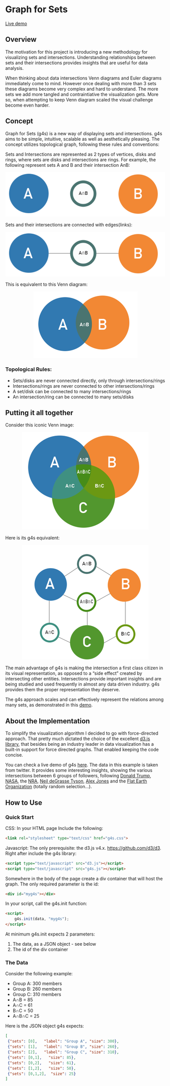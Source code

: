 # Graph for Sets

[Live demo](https://kirdan.github.io/)

## Overview
The motivation for this project is introducing a new methodology for visualizing sets and intersections. Understanding relationships between sets and their intersections provides insights that are useful for data analysis.

When thinking about data intersections Venn diagrams and Euler diagrams immediately come to mind. However once dealing with more than 3 sets these diagrams become very complex and hard to understand. The more sets we add more tangled and contraintiative the visualization gets. More so, when attempting to keep Venn diagram scaled the visual challenge become even harder.

## Concept

Graph for Sets (g4s) is a new way of displaying sets and intersections. g4s aims to be simple, intuitive, scalable as well as aesthetically pleasing. The concept utilizes topological graph, following these rules and conventions:

Sets and Intersections are represented as 2 types of vertices, disks and rings, where sets are disks and intersections are rings. For example, the following represent sets A and B and their intersection AnB:
<p align="center">
 <img src="m/AnB.png">
</p>
Sets and their intersections are connected with edges(links):
<p align="center">
 <img src="m/AnB_linked.png">
</p>
This is equivalent to this Venn diagram:
<p align="center">
 <img src="m/venn_AnB.png">
</p>


### Topological Rules:
* Sets/disks are never connected directly, only through intersections/rings
* Intersections/rings are never connected to other intersections/rings
* A set/disk can be connected to many intersections/rings
* An intersection/ring can be connected to many sets/disks

## Putting it all together

Consider this iconic Venn image:
<p align="center">
 <img src="m/venn.png">
</p>
Here is its g4s equivalent:
<p align="center">
<img src="m/g4s.png">
 </p>
The main advantage of g4s is making the intersection a first class citizen in its visual representation, as opposed to a “side effect” created by intersecting other entities. Intersections provide important insights and are being studied and used frequently in almost any data driven industry. g4s provides them the proper representation they deserve.

The g4s approach scales and can effectively represent the relations among many sets, as demonstrated in this [demo](https://kirdan.github.io/).

## About the Implementation
To simplify the visualization algorithm I decided to go with force-directed approach. That pretty much dictated the choice of the excellent [d3.js library](http://d3js.org), that besides being an industry leader in data visualization has a built-in support for force directed graphs. That enabled keeping the code concise.

You can check a live demo of g4s [here](https://kirdan.github.io/). The data in this example is taken from twitter. It provides some interesting insights, showing the various intersections between 6 groups of followers, following [Donald Trump](https://twitter.com/realDonaldTrump), [NASA](https://twitter.com/nasa), the [NRA](https://twitter.com/nra), [Neil deGrasse Tyson](https://twitter.com/neiltyson), [Alex Jones](https://twitter.com/realalexjones) and the [Flat Earth Organization](https://twitter.com/FlatEarthOrg) (totally random selection…).

## How to Use

### Quick Start

CSS: In your HTML page Include the following:

```html
<link rel="stylesheet" type="text/css" href="g4s.css">
```
Javascript:
The only prerequisite: the d3.js v4.x. https://github.com/d3/d3. Right after include the g4s library:

```HTML
<script type="text/javascript" src="d3.js"></script>
<script type="text/javascript" src="g4s.js"></script>
```

Somewhere in the body of the page create a div container that will host the graph. The only required parameter is the id:

```HTML
<div id="myg4s"></div>
```

In your script, call the g4s.init function:

```HTML
<script>
    g4s.init(data, "myg4s");
</script>
```

At minimum g4s.init expects 2 parameters:
1. The data, as a JSON object - see below
2. The id of the div container

### The Data

Consider the following example:

* Group A: 300 members
* Group B: 260 members
* Group C: 310 members
* A&cap;B = 85
* A&cap;C = 61
* B&cap;C = 50
* A&cap;B&cap;C = 25

Here is the JSON object g4s expects:

```json
[
 {"sets": [0],   "label": "Group A", "size": 300},
 {"sets": [1],   "label": "Group B", "size": 260},
 {"sets": [2],   "label": "Group C", "size": 310},
 {"sets": [0,1],   "size": 85},
 {"sets": [0,2],   "size": 61},
 {"sets": [1,2],   "size": 50},
 {"sets": [0,1,2],  "size": 25}
]
```
